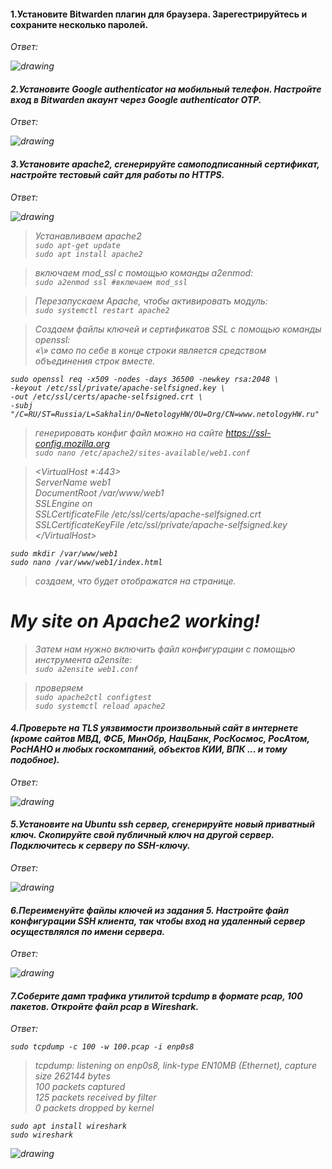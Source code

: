 #### 1.Установите Bitwarden плагин для браузера. Зарегестрируйтесь и сохраните несколько паролей.

<em>Ответ:<em><br />

![drawing](result1.png)

#### 2.Установите Google authenticator на мобильный телефон. Настройте вход в Bitwarden акаунт через Google authenticator OTP.

<em>Ответ:<em><br />

![drawing](result2.png)

#### 3.Установите apache2, сгенерируйте самоподписанный сертификат, настройте тестовый сайт для работы по HTTPS.

<em>Ответ:<em><br />

![drawing](result3.png)

>Устанавливаем apache2<br>
`sudo apt-get update`<br>
`sudo apt install apache2`<br>

>включаем mod_ssl с помощью команды a2enmod:<br>
`sudo a2enmod ssl #включаем mod_ssl`

>Перезапуcкаем Apache, чтобы активировать модуль:<br>
`sudo systemctl restart apache2`<br>

>Создаем файлы ключей и сертификатов SSL с помощью команды openssl:<br>
>«\» само по себе в конце строки является средством объединения строк вместе.<br>

`sudo openssl req -x509 -nodes -days 36500 -newkey rsa:2048 \`<br>
`-keyout /etc/ssl/private/apache-selfsigned.key \`<br>
`-out /etc/ssl/certs/apache-selfsigned.crt \`<br>
`-subj "/C=RU/ST=Russia/L=Sakhalin/O=NetologyHW/OU=Org/CN=www.netologyHW.ru"`<br>

>генерировать конфиг файл можно на сайте https://ssl-config.mozilla.org<br>
`sudo nano /etc/apache2/sites-available/web1.conf`<br>

><VirtualHost *:443><br>
 ServerName web1<br>
 DocumentRoot /var/www/web1<br>
 SSLEngine on<br>
 SSLCertificateFile /etc/ssl/certs/apache-selfsigned.crt<br>
 SSLCertificateKeyFile /etc/ssl/private/apache-selfsigned.key<br>
\</VirtualHost><br>

`sudo mkdir /var/www/web1`<br>
`sudo nano /var/www/web1/index.html`<br>
>создаем, что будет отображатся на странице.<br>

<h1>My site on Apache2 working!</h1>

>Затем нам нужно включить файл конфигурации с помощью инструмента a2ensite:<br>
`sudo a2ensite web1.conf` <br>

>проверяем<br>
`sudo apache2ctl configtest`<br>
`sudo systemctl reload apache2`<br>

#### 4.Проверьте на TLS уязвимости произвольный сайт в интернете (кроме сайтов МВД, ФСБ, МинОбр, НацБанк, РосКосмос, РосАтом, РосНАНО и любых госкомпаний, объектов КИИ, ВПК ... и тому подобное).
<em>Ответ:<em><br />

![drawing](result4.png)

#### 5.Установите на Ubuntu ssh сервер, сгенерируйте новый приватный ключ. Скопируйте свой публичный ключ на другой сервер. Подключитесь к серверу по SSH-ключу.
<em>Ответ:<em><br />

![drawing](result5.png)

#### 6.Переименуйте файлы ключей из задания 5. Настройте файл конфигурации SSH клиента, так чтобы вход на удаленный сервер осуществлялся по имени сервера.
<em>Ответ:<em><br />

![drawing](result6.png)

#### 7.Соберите дамп трафика утилитой tcpdump в формате pcap, 100 пакетов. Откройте файл pcap в Wireshark.
<em>Ответ:<em><br />

`sudo tcpdump -c 100 -w 100.pcap -i enp0s8`<br>
>tcpdump: listening on enp0s8, link-type EN10MB (Ethernet), capture size 262144 bytes<br>
100 packets captured<br>
125 packets received by filter<br>
0 packets dropped by kernel<br>

`sudo apt install wireshark`<br>
`sudo wireshark`

![drawing](result7.png)